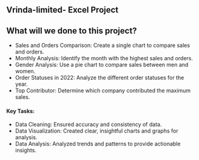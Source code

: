 ## Vrinda-limited- Excel Project

<h2>What will we done to this project? </h2>

- Sales and Orders Comparison: Create a single chart to compare sales and orders.
- Monthly Analysis: Identify the month with the highest sales and orders.
- Gender Analysis: Use a pie chart to compare sales between men and women.
- Order Statuses in 2022: Analyze the different order statuses for the year.
- Top Contributor: Determine which company contributed the maximum sales.
#### Key Tasks:

- Data Cleaning: Ensured accuracy and consistency of data.
- Data Visualization: Created clear, insightful charts and graphs for analysis.
- Data Analysis: Analyzed trends and patterns to provide actionable insights.
